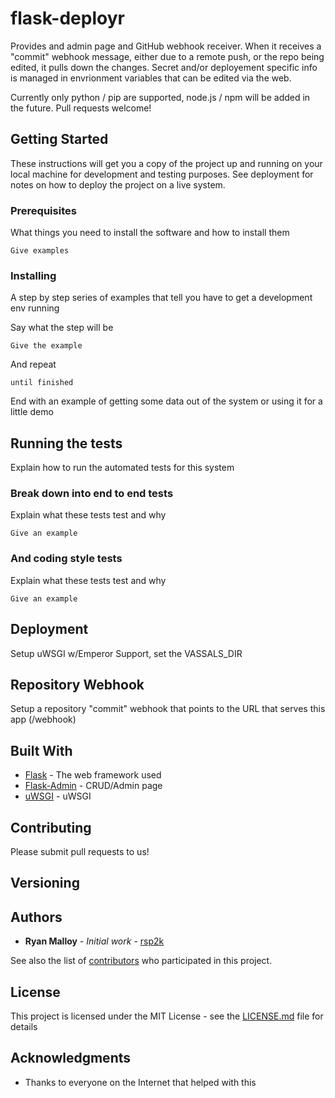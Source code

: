# flask-deployr

Provides and admin page and GitHub webhook receiver. When it receives a "commit" webhook message, either due to a remote push, or the repo being edited, it pulls down the changes. Secret and/or deployement specific info is managed in envrionment variables that can be edited via the web.

Currently only python / pip are supported, node.js / npm will be added in the future. Pull requests welcome!

## Getting Started

These instructions will get you a copy of the project up and running on your local machine for development and testing purposes. See deployment for notes on how to deploy the project on a live system.

### Prerequisites

What things you need to install the software and how to install them

```
Give examples
```

### Installing

A step by step series of examples that tell you have to get a development env running

Say what the step will be

```
Give the example
```

And repeat

```
until finished
```

End with an example of getting some data out of the system or using it for a little demo

## Running the tests

Explain how to run the automated tests for this system

### Break down into end to end tests

Explain what these tests test and why

```
Give an example
```

### And coding style tests

Explain what these tests test and why

```
Give an example
```

## Deployment

Setup uWSGI w/Emperor Support, set the VASSALS_DIR

## Repository Webhook
Setup a repository "commit" webhook that points to the URL that serves this app (/webhook)

## Built With

* [Flask](http://flask.pocoo.org/) - The web framework used
* [Flask-Admin](http://flask.pocoo.org/) - CRUD/Admin page
* [uWSGI](http://uwsgi-docs.readthedocs.io/) - uWSGI

## Contributing

Please submit pull requests to us!

## Versioning



## Authors

* **Ryan Malloy** - *Initial work* - [rsp2k](https://github.com/rsp2k)

See also the list of [contributors](https://github.com/rsp2k/deployr/contributors) who participated in this project.

## License

This project is licensed under the MIT License - see the [LICENSE.md](LICENSE.md) file for details

## Acknowledgments

* Thanks to everyone on the Internet that helped with this
